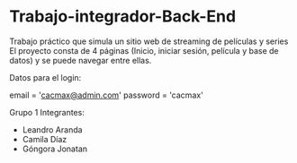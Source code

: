 # Trabajo-integrador-Back-End
Trabajo práctico que simula un sitio web de streaming de películas y series
El proyecto consta de 4 páginas (Inicio, iniciar sesión, película y base de datos) y se puede navegar entre ellas.

Datos para el login:

email = 'cacmax@admin.com'
password = 'cacmax'

Grupo 1
Integrantes:
- Leandro Aranda
- Camila Díaz
- Góngora Jonatan
